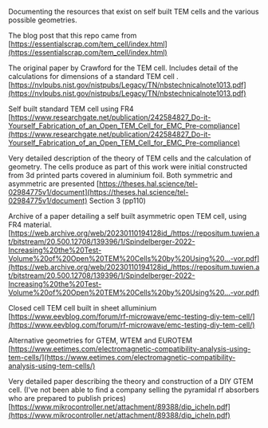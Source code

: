 Documenting the resources that exist on self built TEM cells and the various possible geometries.

The blog post that this repo came from
[https://essentialscrap.com/tem_cell/index.html](https://essentialscrap.com/tem_cell/index.html)

The original paper by Crawford for the TEM cell. Includes detail of the calculations for dimensions of a standard TEM cell .
[https://nvlpubs.nist.gov/nistpubs/Legacy/TN/nbstechnicalnote1013.pdf](https://nvlpubs.nist.gov/nistpubs/Legacy/TN/nbstechnicalnote1013.pdf)

Self built standard TEM cell using FR4
[https://www.researchgate.net/publication/242584827_Do-it-Yourself_Fabrication_of_an_Open_TEM_Cell_for_EMC_Pre-compliance](https://www.researchgate.net/publication/242584827_Do-it-Yourself_Fabrication_of_an_Open_TEM_Cell_for_EMC_Pre-compliance)

Very detailed description of the theory of TEM cells and the calculation of geometry. The cells produce as part of this work were initial constructed from 3d printed parts covered in aluminium foil. Both symmetric and asymmetric are presented
[https://theses.hal.science/tel-02984775v1/document](https://theses.hal.science/tel-02984775v1/document) Section 3 (pp110)

Archive of a paper detailing a self built asymmetric open TEM cell, using FR4 material.
[https://web.archive.org/web/20230110194128id_/https://repositum.tuwien.at/bitstream/20.500.12708/139396/1/Spindelberger-2022-Increasing%20the%20Test-Volume%20of%20Open%20TEM%20Cells%20by%20Using%20...-vor.pdf](https://web.archive.org/web/20230110194128id_/https://repositum.tuwien.at/bitstream/20.500.12708/139396/1/Spindelberger-2022-Increasing%20the%20Test-Volume%20of%20Open%20TEM%20Cells%20by%20Using%20...-vor.pdf)

Closed cell TEM cell built in sheet alluminium
[https://www.eevblog.com/forum/rf-microwave/emc-testing-diy-tem-cell/](https://www.eevblog.com/forum/rf-microwave/emc-testing-diy-tem-cell/)

Alternative geometries for GTEM, WTEM  and EUROTEM
[https://www.eetimes.com/electromagnetic-compatibility-analysis-using-tem-cells/](https://www.eetimes.com/electromagnetic-compatibility-analysis-using-tem-cells/)

Very detailed paper describing the theory and construction of a DIY GTEM cell. (I've not been able to find a company selling the pyramidal rf absorbers who are prepared to publish prices)
[https://www.mikrocontroller.net/attachment/89388/dip_icheln.pdf](https://www.mikrocontroller.net/attachment/89388/dip_icheln.pdf)
